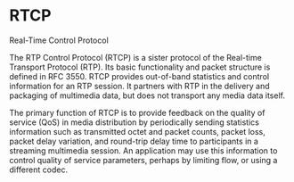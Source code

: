 # RTCP


Real-Time Control Protocol

The RTP Control Protocol (RTCP) is a sister protocol of the Real-time
Transport Protocol (RTP). Its basic functionality and packet structure
is defined in RFC 3550. RTCP provides out-of-band statistics and control
information for an RTP session. It partners with RTP in the delivery and
packaging of multimedia data, but does not transport any media data
itself.

The primary function of RTCP is to provide feedback on the quality of
service (QoS) in media distribution by periodically sending statistics
information such as transmitted octet and packet counts, packet loss,
packet delay variation, and round-trip delay time to participants in a
streaming multimedia session. An application may use this information to
control quality of service parameters, perhaps by limiting flow, or
using a different codec.

